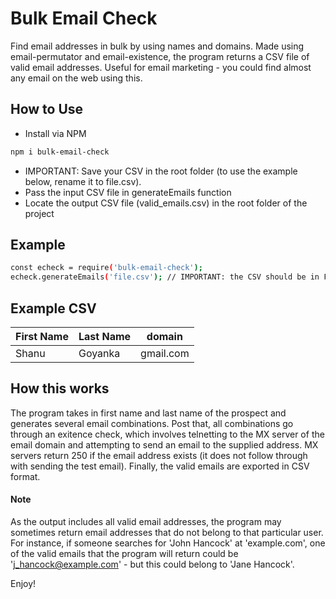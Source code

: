 # Bulk Email Check

Find email addresses in bulk by using names and domains. Made using email-permutator and email-existence, the program returns a CSV file of valid email addresses. Useful for email marketing - you could find almost any email on the web using this.

## How to Use

  - Install via NPM
  ```sh
  npm i bulk-email-check
  ```
  - IMPORTANT: Save your CSV in the root folder (to use the example below, rename it to file.csv). 
  - Pass the input CSV file in generateEmails function
  - Locate the output CSV file (valid_emails.csv) in the root folder of the project

## Example

  ```sh
  const echeck = require('bulk-email-check');
  echeck.generateEmails('file.csv'); // IMPORTANT: the CSV should be in First Name | Last Name | Domain format. Please check the example CSV.
  ```

## Example CSV

First Name    | Last Name   | domain
------------- | ------------- | -------------
Shanu  | Goyanka | gmail.com

## How this works
The program takes in first name and last name of the prospect and generates several email combinations. Post that, all combinations go through an exitence check, which involves telnetting to the MX server of the email domain and attempting to send an email to the supplied address. MX servers return 250 if the email address exists (it does not follow through with sending the test email). Finally, the valid emails are exported in CSV format.

#### Note
 As the output includes all valid email addresses, the program may sometimes return email addresses that do not belong to that particular user. For instance, if someone searches for 'John Hancock' at 'example.com', one of the valid emails that the program will return could be 'j_hancock@example.com' - but this could belong to 'Jane Hancock'.

Enjoy!